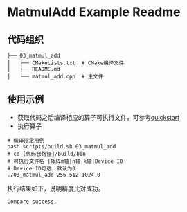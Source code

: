 # MatmulAdd Example Readme
## 代码组织
```
├── 03_matmul_add
│   ├── CMakeLists.txt  # CMake编译文件
│   ├── README.md
│   └── matmul_add.cpp  # 主文件
```
## 使用示例
- 获取代码之后编译相应的算子可执行文件，可参考[quickstart](../../docs/quickstart.md#算子编译)
- 执行算子
```
# 编译指定用例
bash scripts/build.sh 03_matmul_add
# cd [代码仓路径]/build/bin
# 可执行文件名 |矩阵m轴|n轴|k轴|Device ID
# Device ID可选，默认为0
./03_matmul_add 256 512 1024 0
```
执行结果如下，说明精度比对成功。
```
Compare success.
```